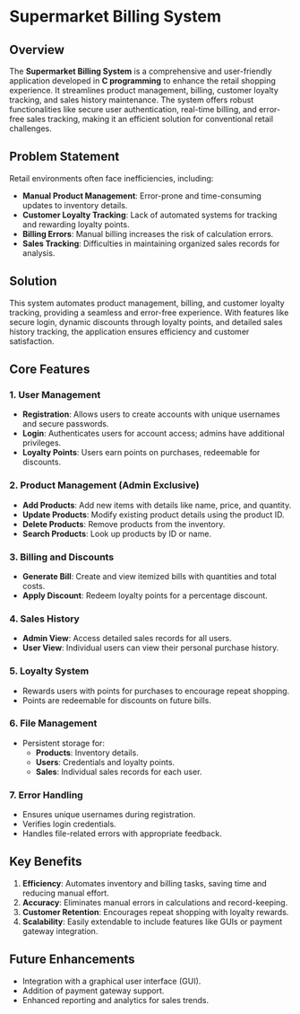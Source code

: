 # Supermarket Billing System

## Overview
The **Supermarket Billing System** is a comprehensive and user-friendly application developed in **C programming** to enhance the retail shopping experience. It streamlines product management, billing, customer loyalty tracking, and sales history maintenance. The system offers robust functionalities like secure user authentication, real-time billing, and error-free sales tracking, making it an efficient solution for conventional retail challenges.

## Problem Statement
Retail environments often face inefficiencies, including:
- **Manual Product Management**: Error-prone and time-consuming updates to inventory details.
- **Customer Loyalty Tracking**: Lack of automated systems for tracking and rewarding loyalty points.
- **Billing Errors**: Manual billing increases the risk of calculation errors.
- **Sales Tracking**: Difficulties in maintaining organized sales records for analysis.

## Solution
This system automates product management, billing, and customer loyalty tracking, providing a seamless and error-free experience. With features like secure login, dynamic discounts through loyalty points, and detailed sales history tracking, the application ensures efficiency and customer satisfaction.

## Core Features
### 1. User Management
- **Registration**: Allows users to create accounts with unique usernames and secure passwords.
- **Login**: Authenticates users for account access; admins have additional privileges.
- **Loyalty Points**: Users earn points on purchases, redeemable for discounts.

### 2. Product Management (Admin Exclusive)
- **Add Products**: Add new items with details like name, price, and quantity.
- **Update Products**: Modify existing product details using the product ID.
- **Delete Products**: Remove products from the inventory.
- **Search Products**: Look up products by ID or name.

### 3. Billing and Discounts
- **Generate Bill**: Create and view itemized bills with quantities and total costs.
- **Apply Discount**: Redeem loyalty points for a percentage discount.

### 4. Sales History
- **Admin View**: Access detailed sales records for all users.
- **User View**: Individual users can view their personal purchase history.

### 5. Loyalty System
- Rewards users with points for purchases to encourage repeat shopping.
- Points are redeemable for discounts on future bills.

### 6. File Management
- Persistent storage for:
  - **Products**: Inventory details.
  - **Users**: Credentials and loyalty points.
  - **Sales**: Individual sales records for each user.

### 7. Error Handling
- Ensures unique usernames during registration.
- Verifies login credentials.
- Handles file-related errors with appropriate feedback.

## Key Benefits
1. **Efficiency**: Automates inventory and billing tasks, saving time and reducing manual effort.
2. **Accuracy**: Eliminates manual errors in calculations and record-keeping.
3. **Customer Retention**: Encourages repeat shopping with loyalty rewards.
4. **Scalability**: Easily extendable to include features like GUIs or payment gateway integration.

## Future Enhancements
- Integration with a graphical user interface (GUI).
- Addition of payment gateway support.
- Enhanced reporting and analytics for sales trends.
